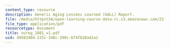 ```yaml
---
content_type: resource
description: Generic Aging Lessons Learned (GALL) Report.
file: /media/https%3A/open-learning-course-data-rc.s3.amazonaws.com/22-39-integration-of-reactor-design-operations-and-safety-fall-2006/4950248d225c348c298c674fb20a42a1_nureg_1801_v1.pdf
file_type: application/pdf
resourcetype: Document
title: nureg_1801_v1.pdf
uid: 4950248d-225c-348c-298c-674fb20a42a1
---
```

